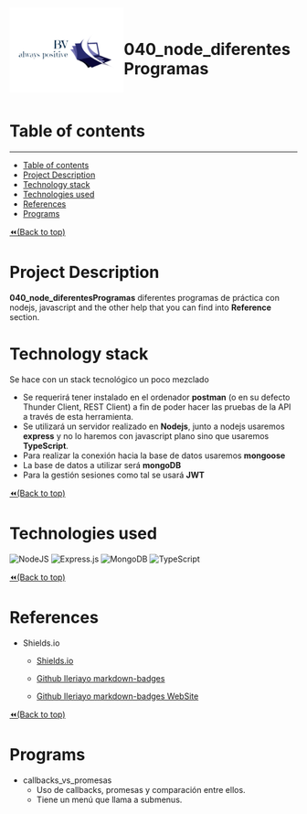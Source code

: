 <div>
	<div>
		<img src=https://raw.githubusercontent.com/Byron2016/00_forImages/main/images/Logo_01_00.png align=left alt=MyLogo width=200>
	</div>
	&nbsp;
	<div>
		<h1>040_node_diferentesProgramas</h1>
	</div>
</div>

&nbsp;

# Table of contents

---

- [Table of contents](#table-of-contents)
- [Project Description](#project-description)
- [Technology stack](#technology-stack)
- [Technologies used](#technologies-used)
- [References](#references)
- [Programs](#programs)

[⏪(Back to top)](#table-of-contents)

# Project Description

**040_node_diferentesProgramas** diferentes programas de práctica con nodejs, javascript
and the other help that you can find into **Reference** section.

# Technology stack

Se hace con un stack tecnológico un poco mezclado

- Se requerirá tener instalado en el ordenador **postman** (o en su defecto Thunder Client, REST Client) a fin de poder hacer las pruebas de la API a través de esta herramienta.
- Se utilizará un servidor realizado en **Nodejs**, junto a nodejs usaremos **express** y no lo haremos con javascript plano sino que usaremos **TypeScript**.
- Para realizar la conexión hacia la base de datos usaremos **mongoose**
- La base de datos a utilizar será **mongoDB**
- Para la gestión sesiones como tal se usará **JWT**

[⏪(Back to top)](#table-of-contents)
&nbsp;

# Technologies used

![NodeJS](https://img.shields.io/badge/node.js-6DA55F?style=for-the-badge&logo=node.js&logoColor=white)
![Express.js](https://img.shields.io/badge/express.js-%23404d59.svg?style=for-the-badge&logo=express&logoColor=%2361DAFB)
![MongoDB](https://img.shields.io/badge/MongoDB-%234ea94b.svg?style=for-the-badge&logo=mongodb&logoColor=white)
![TypeScript](https://img.shields.io/badge/typescript-%23007ACC.svg?style=for-the-badge&logo=typescript&logoColor=white)

[⏪(Back to top)](#table-of-contents)

# References

- Shields.io

  - [Shields.io](https://shields.io/)

  - [Github Ileriayo markdown-badges](https://github.com/Ileriayo/markdown-badges)

  - [Github Ileriayo markdown-badges WebSite](https://ileriayo.github.io/markdown-badges/)

[⏪(Back to top)](#table-of-contents)

# Programs

- callbacks_vs_promesas
  - Uso de callbacks, promesas y comparación entre ellos.
  - Tiene un menú que llama a submenus.
